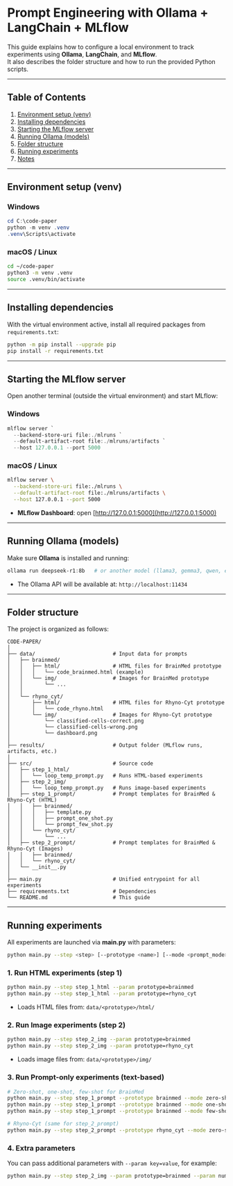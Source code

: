 # Prompt Engineering with Ollama + LangChain + MLflow

This guide explains how to configure a local environment to track experiments using **Ollama**, **LangChain**, and **MLflow**.  
It also describes the folder structure and how to run the provided Python scripts.

---

## Table of Contents

1. [Environment setup (venv)](#environment-setup-venv)  
2. [Installing dependencies](#installing-dependencies)  
3. [Starting the MLflow server](#starting-the-mlflow-server)  
4. [Running Ollama (models)](#running-ollama-models)  
5. [Folder structure](#folder-structure)  
6. [Running experiments](#running-experiments)  
7. [Notes](#notes)  

---

## Environment setup (venv)

### Windows

```powershell
cd C:\code-paper
python -m venv .venv
.venv\Scripts\activate
````

### macOS / Linux

```bash
cd ~/code-paper
python3 -m venv .venv
source .venv/bin/activate
```

---

## Installing dependencies

With the virtual environment active, install all required packages from `requirements.txt`:

```bash
python -m pip install --upgrade pip
pip install -r requirements.txt
```

---

## Starting the MLflow server

Open another terminal (outside the virtual environment) and start MLflow:

### Windows

```powershell
mlflow server `
  --backend-store-uri file:./mlruns `
  --default-artifact-root file:./mlruns/artifacts `
  --host 127.0.0.1 --port 5000
```

### macOS / Linux

```bash
mlflow server \
  --backend-store-uri file:./mlruns \
  --default-artifact-root file:./mlruns/artifacts \
  --host 127.0.0.1 --port 5000
```

* **MLflow Dashboard**: open [http://127.0.0.1:5000](http://127.0.0.1:5000)

---

## Running Ollama (models)

Make sure **Ollama** is installed and running:

```powershell
ollama run deepseek-r1:8b   # or another model (llama3, gemma3, qwen, etc.)
```

* The Ollama API will be available at: `http://localhost:11434`

---

## Folder structure

The project is organized as follows:

```
CODE-PAPER/
│
├── data/                         # Input data for prompts
│   ├── brainmed/
│   │   ├── html/                 # HTML files for BrainMed prototype
│   │   │   └── code_brainmed.html (example)
│   │   └── img/                  # Images for BrainMed prototype
│   │       └── ...
│   │
│   └── rhyno_cyt/
│       ├── html/                 # HTML files for Rhyno-Cyt prototype
│       │   └── code_rhyno.html
│       └── img/                  # Images for Rhyno-Cyt prototype
│           └── classified-cells-correct.png
│           └── classified-cells-wrong.png
│           └── dashboard.png
│
├── results/                      # Output folder (MLflow runs, artifacts, etc.)
│
├── src/                          # Source code
│   ├── step_1_html/
│   │   └── loop_temp_prompt.py   # Runs HTML-based experiments
│   ├── step_2_img/
│   │   └── loop_temp_prompt.py   # Runs image-based experiments
│   ├── step_1_prompt/            # Prompt templates for BrainMed & Rhyno-Cyt (HTML)
│   │   ├── brainmed/
│   │   │   ├── template.py
│   │   │   ├── prompt_one_shot.py
│   │   │   └── prompt_few_shot.py
│   │   └── rhyno_cyt/
│   │       └── ...
│   ├── step_2_prompt/            # Prompt templates for BrainMed & Rhyno-Cyt (Images)
│   │   ├── brainmed/
│   │   └── rhyno_cyt/
│   └── __init__.py
│
├── main.py                       # Unified entrypoint for all experiments
├── requirements.txt              # Dependencies
└── README.md                     # This guide
```

---

## Running experiments

All experiments are launched via **main.py** with parameters:

```bash
python main.py --step <step> [--prototype <name>] [--mode <prompt_mode>] [--param key=value]
```

### 1. Run HTML experiments (step 1)

```bash
python main.py --step step_1_html --param prototype=brainmed
python main.py --step step_1_html --param prototype=rhyno_cyt
```

* Loads HTML files from: `data/<prototype>/html/`

### 2. Run Image experiments (step 2)

```bash
python main.py --step step_2_img --param prototype=brainmed
python main.py --step step_2_img --param prototype=rhyno_cyt
```

* Loads image files from: `data/<prototype>/img/`

### 3. Run Prompt-only experiments (text-based)

```bash
# Zero-shot, one-shot, few-shot for BrainMed
python main.py --step step_1_prompt --prototype brainmed --mode zero-shot
python main.py --step step_1_prompt --prototype brainmed --mode one-shot
python main.py --step step_1_prompt --prototype brainmed --mode few-shot

# Rhyno-Cyt (same for step_2_prompt)
python main.py --step step_2_prompt --prototype rhyno_cyt --mode zero-shot
```

### 4. Extra parameters

You can pass additional parameters with `--param key=value`, for example:

```bash
python main.py --step step_2_img --param prototype=brainmed --param num_generations=5 --param model_choice=0 --param temperature=0.3
```




